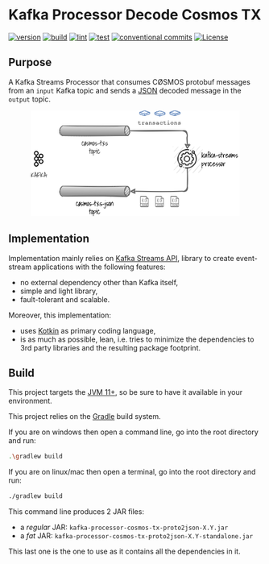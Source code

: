 # Kafka Processor Decode Cosmos TX

[![version](https://img.shields.io/github/v/release/okp4/kafka-processor-cosmos-tx-proto2json)](https://github.com/okp4/kafka-processor-cosmos-tx-proto2json/releases)
[![build](https://github.com/okp4/kafka-processor-cosmos-tx-proto2json/actions/workflows/build.yml/badge.svg)](https://github.com/okp4/kafka-processor-cosmos-tx-proto2json/actions/workflows/build.yml)
[![lint](https://github.com/okp4/kafka-processor-cosmos-tx-proto2json/actions/workflows/lint.yml/badge.svg)](https://github.com/okp4/kafka-processor-cosmos-tx-proto2json/actions/workflows/lint.yml)
[![test](https://github.com/okp4/kafka-processor-cosmos-tx-proto2json/actions/workflows/test.yml/badge.svg)](https://github.com/okp4/kafka-processor-cosmos-tx-proto2json/actions/workflows/test.yml)
[![conventional commits](https://img.shields.io/badge/Conventional%20Commits-1.0.0-yellow.svg)](https://conventionalcommits.org)
[![License](https://img.shields.io/badge/License-BSD_3--Clause-blue.svg)](https://opensource.org/licenses/BSD-3-Clause)

## Purpose

A Kafka Streams Processor that consumes CØSMOS protobuf messages from an `input` Kafka topic and sends a [JSON](https://www.json.org/json-en.html)
decoded message in the `output` topic.

<p align="center">
  <img src="./docs/overview.png">
</p>

## Implementation

Implementation mainly relies on [Kafka Streams API](https://kafka.apache.org/documentation/streams), library to create
event-stream applications with the following features:

- no external dependency other than Kafka itself,
- simple and light library,
- fault-tolerant and scalable.

Moreover, this implementation:

- uses [Kotkin](https://kotlinlang.org/) as primary coding language,
- is as much as possible, lean, i.e. tries to minimize the dependencies to 3rd party libraries and the resulting package
  footprint.

## Build

This project targets the [JVM 11+](https://openjdk.java.net/), so be sure to have it available in your environment.

This project relies on the [Gradle](https://gradle.org/) build system.

If you are on windows then open a command line, go into the root directory and run:

```sh
.\gradlew build
```

If you are on linux/mac then open a terminal, go into the root directory and run:

```sh
./gradlew build
```

This command line produces 2 JAR files:

- a _regular_ JAR: `kafka-processor-cosmos-tx-proto2json-X.Y.jar`
- a _fat_ JAR: `kafka-processor-cosmos-tx-proto2json-X.Y-standalone.jar`

This last one is the one to use as it contains all the dependencies in it.
